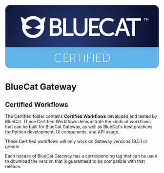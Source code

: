 ![alt text](bluecat_certified.png "bluecat_certified")

# **BlueCat Gateway**


## Certified Workflows

The Certified folder contains **Certified Workflows** developed and tested by BlueCat. These Certified Workflows demonstrate the kinds of workflows that can be built for BlueCat Gateway, as well as BlueCat's best practices for Python development, UI components, and API usage.

These Certified workflows will only work on Gateway versions 19.5.1 or greater

Each release of BlueCat Gateway has a corresponding tag that can be used to download the version that is guaranteed to be compatible with that release.
